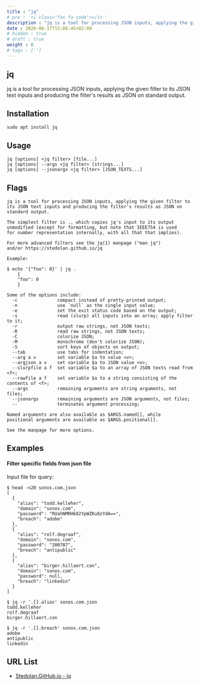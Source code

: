 ```yaml
---
title : "jq"
# pre : '<i class="fas fa-code"></i> '
description : "jq is a tool for processing JSON inputs, applying the given filter to its JSON text inputs and producing the filter's results as JSON on standard output."
date : 2020-08-17T15:08:45+02:00
# hidden : true
# draft : true
weight : 0
# tags : ['']
---
```


## jq

jq is a tool for processing JSON inputs, applying the given filter to its JSON text inputs and producing the filter's results as JSON on standard output.

## Installation

```plain
sudo apt install jq
```

## Usage

```plain
jq [options] <jq filter> [file...]
jq [options] --args <jq filter> [strings...]
jq [options] --jsonargs <jq filter> [JSON_TEXTS...]
```

## Flags

```plain
jq is a tool for processing JSON inputs, applying the given filter to
its JSON text inputs and producing the filter's results as JSON on
standard output.

The simplest filter is ., which copies jq's input to its output
unmodified (except for formatting, but note that IEEE754 is used
for number representation internally, with all that that implies).

For more advanced filters see the jq(1) manpage ("man jq")
and/or https://stedolan.github.io/jq

Example:

$ echo '{"foo": 0}' | jq .
    {
    "foo": 0
    }

Some of the options include:
  -c               compact instead of pretty-printed output;
  -n               use `null` as the single input value;
  -e               set the exit status code based on the output;
  -s               read (slurp) all inputs into an array; apply filter to it;
  -r               output raw strings, not JSON texts;
  -R               read raw strings, not JSON texts;
  -C               colorize JSON;
  -M               monochrome (don't colorize JSON);
  -S               sort keys of objects on output;
  --tab            use tabs for indentation;
  --arg a v        set variable $a to value <v>;
  --argjson a v    set variable $a to JSON value <v>;
  --slurpfile a f  set variable $a to an array of JSON texts read from <f>;
  --rawfile a f    set variable $a to a string consisting of the contents of <f>;
  --args           remaining arguments are string arguments, not files;
  --jsonargs       remaining arguments are JSON arguments, not files;
  --               terminates argument processing;

Named arguments are also available as $ARGS.named[], while
positional arguments are available as $ARGS.positional[].

See the manpage for more options.
```

## Examples

#### Filter specific fields from json file

Input file for query:

```plain
$ head -n20 sonos.com.json
[
  {
    "alias": "todd.kelleher",
    "domain": "sonos.com",
    "password": "RUahNMRH682YpWZKu8zYdA==",
    "breach": "adobe"
  },
  {
    "alias": "rolf.degraaf",
    "domain": "sonos.com",
    "password": "200787",
    "breach": "antipublic"
  },
  {
    "alias": "birger.hillaert.con",
    "domain": "sonos.com",
    "password": null,
    "breach": "linkedin"
  }
]
```

```plain
$ jq -r '.[].alias' sonos.com.json
todd.kelleher
rolf.degraaf
birger.hillaert.con
```

```plain
$ jq -r '.[].breach' sonos.com.json
adobe
antipublic
linkedin
```

## URL List

* [Stedolan.GitHub.io - jq](https://stedolan.github.io/jq/)
